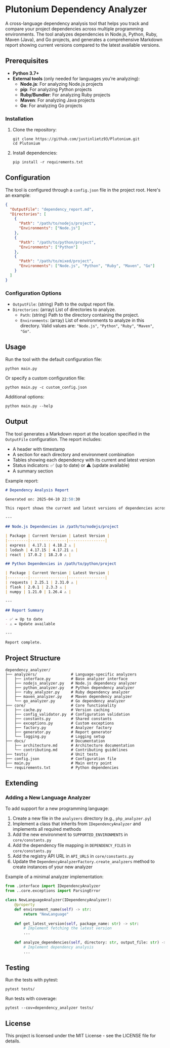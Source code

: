 # Plutonium Dependency Analyzer

A cross-language dependency analysis tool that helps you track and compare your project dependencies across multiple programming environments. The tool analyzes dependencies in Node.js, Python, Ruby, Maven (Java), and Go projects, and generates a comprehensive Markdown report showing current versions compared to the latest available versions.

## Prerequisites

- **Python 3.7+**
- **External tools** (only needed for languages you're analyzing):
  - **Node.js**: For analyzing Node.js projects
  - **pip**: For analyzing Python projects
  - **Ruby/Bundler**: For analyzing Ruby projects
  - **Maven**: For analyzing Java projects
  - **Go**: For analyzing Go projects

### Installation

1. Clone the repository:
   ```
   git clone https://github.com/justinlietz93/Plutonium.git
   cd Plutonium
   ```

2. Install dependencies:
   ```
   pip install -r requirements.txt
   ```

## Configuration

The tool is configured through a `config.json` file in the project root. Here's an example:

```json
{
  "OutputFile": "dependency_report.md",
  "Directories": [
    {
      "Path": "/path/to/nodejs/project",
      "Environments": ["Node.js"]
    },
    {
      "Path": "/path/to/python/project",
      "Environments": ["Python"]
    },
    {
      "Path": "/path/to/mixed/project",
      "Environments": ["Node.js", "Python", "Ruby", "Maven", "Go"]
    }
  ]
}
```

### Configuration Options

- `OutputFile`: (string) Path to the output report file.
- `Directories`: (array) List of directories to analyze.
  - `Path`: (string) Path to the directory containing the project.
  - `Environments`: (array) List of environments to analyze in this directory. Valid values are: `"Node.js"`, `"Python"`, `"Ruby"`, `"Maven"`, `"Go"`.

## Usage

Run the tool with the default configuration file:

```
python main.py
```

Or specify a custom configuration file:

```
python main.py -c custom_config.json
```

Additional options:

```
python main.py --help
```

## Output

The tool generates a Markdown report at the location specified in the `OutputFile` configuration. The report includes:

- A header with timestamp
- A section for each directory and environment combination
- Tables showing each dependency with its current and latest version
- Status indicators: ✅ (up to date) or ⚠️ (update available)
- A summary section

Example report:

```markdown
# Dependency Analysis Report

Generated on: 2025-04-10 22:50:30

This report shows the current and latest versions of dependencies across projects.

---

## Node.js Dependencies in /path/to/nodejs/project

| Package | Current Version | Latest Version |
|---------|----------------|----------------|
| express | 4.17.1 | 4.18.2 ⚠️ |
| lodash | 4.17.15 | 4.17.21 ⚠️ |
| react | 17.0.2 | 18.2.0 ⚠️ |

## Python Dependencies in /path/to/python/project

| Package | Current Version | Latest Version |
|---------|----------------|----------------|
| requests | 2.25.1 | 2.31.0 ⚠️ |
| flask | 2.0.1 | 2.3.3 ⚠️ |
| numpy | 1.21.0 | 1.26.4 ⚠️ |

---

## Report Summary

- ✅ = Up to date
- ⚠️ = Update available

---

Report complete.
```

## Project Structure

```
dependency_analyzer/
├── analyzers/               # Language-specific analyzers
│   ├── interface.py         # Base analyzer interface
│   ├── nodejs_analyzer.py   # Node.js dependency analyzer
│   ├── python_analyzer.py   # Python dependency analyzer
│   ├── ruby_analyzer.py     # Ruby dependency analyzer
│   ├── maven_analyzer.py    # Maven dependency analyzer
│   └── go_analyzer.py       # Go dependency analyzer
├── core/                    # Core functionality
│   ├── cache.py             # Version caching
│   ├── config_validator.py  # Configuration validation
│   ├── constants.py         # Shared constants
│   ├── exceptions.py        # Custom exceptions
│   ├── factory.py           # Analyzer factory
│   ├── generator.py         # Report generator
│   └── logging.py           # Logging setup
├── docs/                    # Documentation
│   ├── architecture.md      # Architecture documentation
│   └── contributing.md      # Contributing guidelines
├── tests/                   # Unit tests
├── config.json              # Configuration file
├── main.py                  # Main entry point
└── requirements.txt         # Python dependencies
```

## Extending

### Adding a New Language Analyzer

To add support for a new programming language:

1. Create a new file in the `analyzers` directory (e.g., `php_analyzer.py`)
2. Implement a class that inherits from `IDependencyAnalyzer` and implements all required methods
3. Add the new environment to `SUPPORTED_ENVIRONMENTS` in `core/constants.py`
4. Add the dependency file mapping in `DEPENDENCY_FILES` in `core/constants.py`
5. Add the registry API URL in `API_URLS` in `core/constants.py`
6. Update the `DependencyAnalyzerFactory.create_analyzers` method to create instances of your new analyzer

Example of a minimal analyzer implementation:

```python
from .interface import IDependencyAnalyzer
from ..core.exceptions import ParsingError

class NewLanguageAnalyzer(IDependencyAnalyzer):
    @property
    def environment_name(self) -> str:
        return "NewLanguage"
        
    def get_latest_version(self, package_name: str) -> str:
        # Implement fetching the latest version
        ...
        
    def analyze_dependencies(self, directory: str, output_file: str) -> None:
        # Implement dependency analysis
        ...
```

## Testing

Run the tests with pytest:

```
pytest tests/
```

Run tests with coverage:

```
pytest --cov=dependency_analyzer tests/
```

## License

This project is licensed under the MIT License - see the LICENSE file for details.
